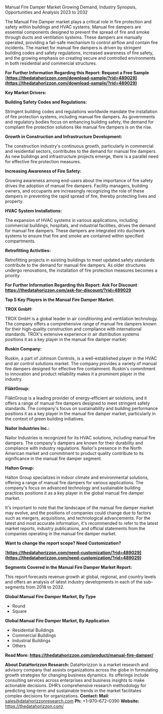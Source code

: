 ﻿Manual Fire Damper Market Growing Demand, Industry Synopsis, Opportunities and Analysis 2023 to 2032

The Manual Fire Damper market plays a critical role in fire protection and safety within buildings and HVAC systems. Manual fire dampers are essential components designed to prevent the spread of fire and smoke through ducts and ventilation systems. These dampers are manually operated, providing a fail-safe mechanism to control airflow and contain fire incidents. The market for manual fire dampers is driven by stringent building codes and safety regulations, increased awareness of fire safety, and the growing emphasis on creating secure and controlled environments in both residential and commercial structures.

**For Further Information Regarding this Report: Request a Free Sample** [**https://thedatahorizzon.com/download-sample/?rid=489029](https://thedatahorizzon.com/download-sample/?rid=489029)** 

**Key Market Drivers:**

**Building Safety Codes and Regulations:**

Stringent building codes and regulations worldwide mandate the installation of fire protection systems, including manual fire dampers. As governments and regulatory bodies focus on enhancing building safety, the demand for compliant fire protection solutions like manual fire dampers is on the rise.

**Growth in Construction and Infrastructure Development:**

The construction industry's continuous growth, particularly in commercial and residential sectors, contributes to the demand for manual fire dampers. As new buildings and infrastructure projects emerge, there is a parallel need for effective fire protection measures.

**Increasing Awareness of Fire Safety:**

Growing awareness among end-users about the importance of fire safety drives the adoption of manual fire dampers. Facility managers, building owners, and occupants are increasingly recognizing the role of these dampers in preventing the rapid spread of fire, thereby protecting lives and property.

**HVAC System Installations:**

The expansion of HVAC systems in various applications, including commercial buildings, hospitals, and industrial facilities, drives the demand for manual fire dampers. These dampers are integrated into ductwork systems to ensure that fire and smoke are contained within specified compartments.

**Retrofitting Activities:**

Retrofitting projects in existing buildings to meet updated safety standards contribute to the demand for manual fire dampers. As older structures undergo renovations, the installation of fire protection measures becomes a priority.

**For Further Information Regarding this Report: Ask For Discount <https://thedatahorizzon.com/ask-for-discount/?rid=489029>** 

**Top 5 Key Players in the Manual Fire Damper Market:**

**TROX GmbH:**

TROX GmbH is a global leader in air conditioning and ventilation technology. The company offers a comprehensive range of manual fire dampers known for their high-quality construction and compliance with international standards. TROX's extensive experience in air distribution systems positions it as a key player in the manual fire damper market.

**Ruskin Company:**

Ruskin, a part of Johnson Controls, is a well-established player in the HVAC and air control solutions market. The company provides a variety of manual fire dampers designed for effective fire containment. Ruskin's commitment to innovation and product reliability makes it a prominent player in the industry.

**FläktGroup:**

FläktGroup is a leading provider of energy-efficient air solutions, and it offers a range of manual fire dampers designed to meet stringent safety standards. The company's focus on sustainability and building performance positions it as a key player in the manual fire damper market, particularly in the context of green building initiatives.

**Nailor Industries Inc.:**

Nailor Industries is recognized for its HVAC solutions, including manual fire dampers. The company's dampers are known for their durability and compliance with industry regulations. Nailor's presence in the North American market and commitment to product quality contribute to its significance in the manual fire damper segment.

**Halton Group:**

Halton Group specializes in indoor climate and environmental solutions, offering a range of manual fire dampers for various applications. The company's focus on advanced technology and sustainable building practices positions it as a key player in the global manual fire damper market.

It's important to note that the landscape of the manual fire damper market may evolve, and the positions of companies could change due to factors such as mergers, acquisitions, and technological advancements. For the latest and most accurate information, it's recommended to refer to the latest market reports, industry publications, and official statements from the companies operating in the manual fire damper market.

**Want to change the report scope? Need Customization?**

[**https://thedatahorizzon.com/need-customization/?rid=489029](https://thedatahorizzon.com/need-customization/?rid=489029)** 

**Segments Covered in the Manual Fire Damper Market Report:**

This report forecasts revenue growth at global, regional, and country levels and offers an analysis of latest industry developments in each of the sub-segments from 2018 to 2032.

**Global Manual Fire Damper Market, By Type**

- Round
- Square

**Global Manual Fire Damper Market, By Application**

- Residential Buildings
- Commercial Buildings
- Industrial Buildings
- Others

**Read More: <https://thedatahorizzon.com/product/manual-fire-damper/>** 

**About DataHorizzon Research:**DataHorizzon is a market research and advisory company that assists organizations across the globe in formulating growth strategies for changing business dynamics. Its offerings include consulting services across enterprises and business insights to make actionable decisions. DHR’s comprehensive research methodology for predicting long-term and sustainable trends in the market facilitates complex decisions for organizations.**Contact:Mail:** <sales@datahorizzonresearch.com> **Ph:** +1–970–672–0390**Website:** <https://thedatahorizzon.com/> 

